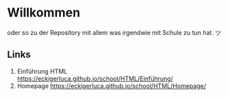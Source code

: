 # Willkommen
oder so zu der Repository mit allem was irgendwie mit Schule zu tun hat. ツ

## Links
1. Einführung HTML https://eckigerluca.github.io/school/HTML/Einführung/
2. Homepage https://eckigerluca.github.io/school/HTML/Homepage/

